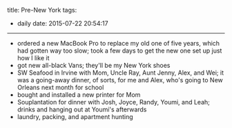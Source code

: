 title: Pre-New York
tags:
  - daily
date: 2015-07-22 20:54:17
---


- ordered a new MacBook Pro to replace my old one of five years, which had gotten way too slow; took a few days to get the new one set up just how I like it
- got new all-black Vans; they'll be my New York shoes
- SW Seafood in Irvine with Mom, Uncle Ray, Aunt Jenny, Alex, and Wei; it was a going-away dinner, of sorts, for me and Alex, who's going to New Orleans next month for school
- bought and installed a new printer for Mom
- Souplantation for dinner with Josh, Joyce, Randy, Youmi, and Leah; drinks and hanging out at Youmi's afterwards
- laundry, packing, and apartment hunting
